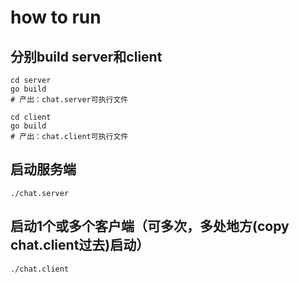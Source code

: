 # how to run
## 分别build server和client
```
cd server
go build
# 产出：chat.server可执行文件
```
```
cd client
go build
# 产出：chat.client可执行文件
```
## 启动服务端
```
./chat.server
```
## 启动1个或多个客户端（可多次，多处地方(copy chat.client过去)启动）
```
./chat.client
```
